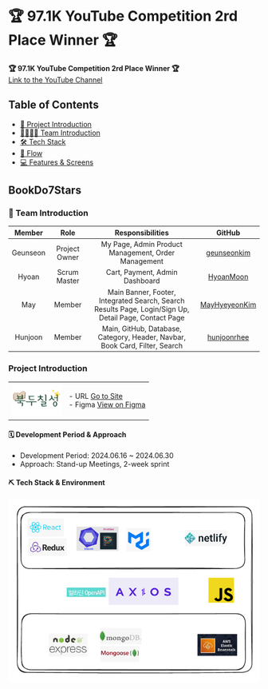 # 🏆 97.1K YouTube Competition 2rd Place Winner 🏆

**🏆 97.1K YouTube Competition 2rd Place Winner 🏆**  
[Link to the YouTube Channel](https://youtu.be/I4eYyL9HfsY?si=CaevphThfB3XQkMy)

## Table of Contents
- [👀 Project Introduction](#project-introduction)
- [👨‍👩‍👧‍👦 Team Introduction](#team-introduction)
- [🛠 Tech Stack](#tech-stack)
- [🔁 Flow](#flow)
- [💻 Features & Screens](#features--screens)


<a name="project-introduction"></a>
## BookDo7Stars


<a name="team-introduction"></a>
### 👥 Team Introduction
| Member |        Role        |                  Responsibilities                  |                 GitHub                  |
| :----: | :----------------: | :-----------------------------------------------: | :-------------------------------------: |
| Geunseon | Project Owner  | My Page, Admin Product Management, Order Management | [geunseonkim](https://github.com/geunseonkim) |
| Hyoan |   Scrum Master    | Cart, Payment, Admin Dashboard | [HyoanMoon](https://github.com/HyoanMoon) |
| May |        Member        | Main Banner, Footer, Integrated Search, Search Results Page, Login/Sign Up, Detail Page, Contact Page | [MayHyeyeonKim](https://github.com/MayHyeyeonKim) |
| Hunjoon  |        Member        | Main, GitHub, Database, Category, Header, Navbar, Book Card, Filter, Search | [hunjoonrhee](https://github.com/hunjoonrhee) |


### Project Introduction
<table>
  <tr>
    <td>
      <img src="./public/logo1.png" alt="BookDo7Stars Logo" width="100" />
    </td>
    <td>
      - URL <a href="https://book-do-7-stars.netlify.app/" target="_blank">Go to Site</a><br/>
      - Figma <a href="https://www.figma.com/board/zrp9Df7zWs9mTP8ZsAxFiC/7CodeCrew?node-id=0-1&t=JvYN792QJ4msDyGj-0" target="_blank">View on Figma</a>
    </td>
  </tr>
</table>


#### 🗓️ Development Period & Approach

- Development Period: 2024.06.16 ~ 2024.06.30
- Approach: Stand-up Meetings, 2-week sprint


#### ⛏ Tech Stack & Environment

<img width="570" alt="Tech Stack" src="./public/image/techStack.png">


<!-- ### Service Introduction

#### Topic

## 📱 Implementation (Mobile Version)

### Category & Search Page

### Detail Page

## 🖥️ Responsive Design (Desktop Version) -->
